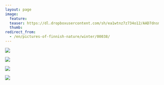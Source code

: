 ```yaml
---
layout: page
image:
  feature:
  teaser: https://dl.dropboxusercontent.com/sh/ea1wtnz7z734o12/AAD7dnsmocjH0-s7tot6GCR-a/luontokuvat/talvi/DS40861-245px.jpg
  thumb:
redirect_from:
  - /en/pictures-of-finnish-nature/winter/00038/
---
```


[![](https://dl.dropboxusercontent.com/sh/ea1wtnz7z734o12/AAADteEt8xvMrnpByUo4GHMya/luontokuvat/talvi/DS40680-800px.jpg)](https://dl.dropboxusercontent.com/sh/ea1wtnz7z734o12/AADJJU_8281-xE6I4ci55Wjga/luontokuvat/talvi/DS40680.jpg)

[![](https://dl.dropboxusercontent.com/sh/ea1wtnz7z734o12/AADVXuAaW4uGtbcPTLnj98a-a/luontokuvat/talvi/DS40861-800px.jpg)](https://dl.dropboxusercontent.com/sh/ea1wtnz7z734o12/AACXdvLuzIWuoq-KxV-F6dWta/luontokuvat/talvi/DS40861.jpg)

[![](https://dl.dropboxusercontent.com/sh/ea1wtnz7z734o12/AADdNhoHryb0DQhsA78gyzTna/luontokuvat/talvi/DS40854-800px.jpg)](https://dl.dropboxusercontent.com/sh/ea1wtnz7z734o12/AACQyaqtUAc3-VU3yB1p8qsUa/luontokuvat/talvi/DS40854.jpg)

[![](https://dl.dropboxusercontent.com/sh/ea1wtnz7z734o12/AAAeoiHbn26D4Su7-uE3ncjda/luontokuvat/talvi/DS40855-800px.jpg)](https://dl.dropboxusercontent.com/sh/ea1wtnz7z734o12/AAC4h7lytUe8-IjLB1wWrrnRa/luontokuvat/talvi/DS40855.jpg)
